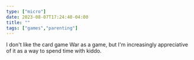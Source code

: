 ```yaml
---
type: ["micro"]
date: 2023-08-07T17:24:40-04:00
title: ""
tags: ["games","parenting"]
---
```

I don't like the card game War as a game, but I'm increasingly appreciative of it as a way to spend time with kiddo.
